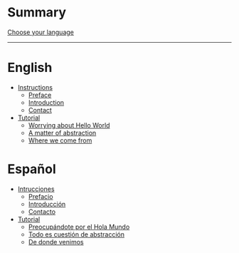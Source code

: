 # Summary

[Choose your language](./language.md)

---

# English
- [Instructions]()
	- [Preface](./en/instructions/preface.md)
	- [Introduction](./en/instructions/introduction.md)
	- [Contact](./en/instructions/contact.md)
- [Tutorial]()
	- [Worrying about Hello World](./en/tutorial/hello_world.md)
	- [A matter of abstraction](./en/tutorial/abstraction.md)
	- [Where we come from](./en/tutorial/cronology.md)
# Español
- [Intrucciones]()
	- [Prefacio](./es/instrucciones/prefacio.md)
	- [Introducción](./es/instrucciones/introduccion.md)
	- [Contacto](./es/instrucciones/contacto.md)
- [Tutorial]()
	- [Preocupándote por el Hola Mundo](./es/tutorial/hola_mundo.md)
	- [Todo es cuestión de abstracción](./es/tutorial/abstraccion.md)
	- [De donde venimos](./es/tutorial/cronologia.md)

